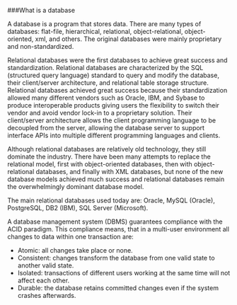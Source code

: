 <!--djw:done--->
<!--todo: redundant with Introduction to Oracle-->
###What is a database

A database is a program that stores data. There are many types of databases: flat-file, hierarchical, relational, object-relational, object-oriented, xml, and others. The original databases were mainly proprietary and non-standardized.

Relational databases were the first databases to achieve great success and standardization. Relational databases are characterized by the SQL (structured query language) standard to query and modify the database, their client/server architecture, and relational table storage structure. Relational databases achieved great success because their standardization allowed many different vendors such as Oracle, IBM, and Sybase to produce interoperable products giving users the flexibility to switch their vendor and avoid vendor lock-in to a proprietary solution. Their client/server architecture allows the client programming language to be decoupled from the server, allowing the database server to support interface APIs into multiple different programming languages and clients.

Although relational databases are relatively old technology, they still dominate the industry. There have been many attempts to replace the relational model, first with object-oriented databases, then with object-relational databases, and finally with XML databases, but none of the new database models achieved much success and relational databases remain the overwhelmingly dominant database model.

The main relational databases used today are: Oracle, MySQL (Oracle), PostgreSQL, DB2 (IBM), SQL Server (Microsoft).

A database management system (DBMS) guarantees compliance with the ACID paradigm. This compliance means, that in a multi-user environment all changes to data within one transaction are:
* Atomic: all changes take place or none.
* Consistent: changes transform the database from one valid state to another valid state.
* Isolated: transactions of different users working at the same time will not affect each other.
* Durable: the database retains committed changes even if the system crashes afterwards.